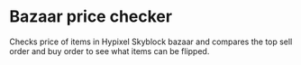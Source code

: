 # Bazaar price checker
 Checks price of items in Hypixel Skyblock bazaar and compares the top sell order and buy order to see what items can be flipped.